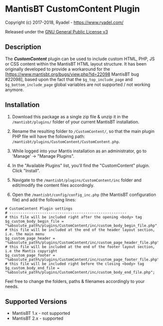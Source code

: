 # MantisBT CustomContent Plugin

Copyright (c) 2017-2018, Ryadel - https://www.ryadel.com/

Released under the [GNU General Public License v3](http://opensource.org/licenses/GPL-3.0)

## Description

The ***CustomContent*** plugin can be used to include custom HTML, PHP, JS or CSS content within the MantisBT HTML layout structure.
It has been originally developed to provide a workaround for the [https://www.mantisbt.org/bugs/view.php?id=22098 MantisBT bug #22098],
based upon the fact that the `$g_top_include_page` and `$g_bottom_include_page` global variables are not supported / not working anymore.


## Installation

1. Download this package as a single zip file & unzip it in the `/mantisbt/plugins/` folder of your current MantisBT installation.

2. Rename the resulting folder to `/CustomContent/`, so that the main plugin PHP file will have the following path: `/mantisbt/plugins/CustomContent/CustomContent.php`.

3. While logged into your Mantis installation as an administrator, go to
   'Manage' -> "Manage Plugins".

4. In the "Available Plugins" list, you'll find the "CustomContent" plugin.
   Click "Install".

5. Navigate to the `/mantisbt/plugins/CustomContent/inc` folder and edit/modify the content files accordingly.

6. Open the `/mantisbt/config/config_inc.php` (the MantisBT configuration file) and add the following lines:

~~~~
# CustomContent Plugin settings
# ------------------------------------------------------
# this file will be included right after the opening <body> tag
$g_custom_body_begin_file = "%absolute_path%/plugins/CustomContent/inc/custom_body_begin_file.php";
# this file will be included at the end of the header layout section, i.e. the main menu
$g_custom_page_header = "%absolute_path%/plugins/CustomContent/inc/custom_page_header_file.php";
# this file will be included at the end of the footer layout section, i.e the Mantis copyright
$g_custom_page_footer = "%absolute_path%/plugins/CustomContent/inc/custom_page_footer_file.php";
# this file will be included right before the closing <body> tag
$g_custom_body_end_file = "%absolute_path%/plugins/CustomContent/inc/custom_body_end_file.php";
~~~~

Feel free to change the folders, paths & filenames accordingly to your needs.

## Supported Versions

- MantisBT 1.x - not supported
- MantisBT 2.x - supported
